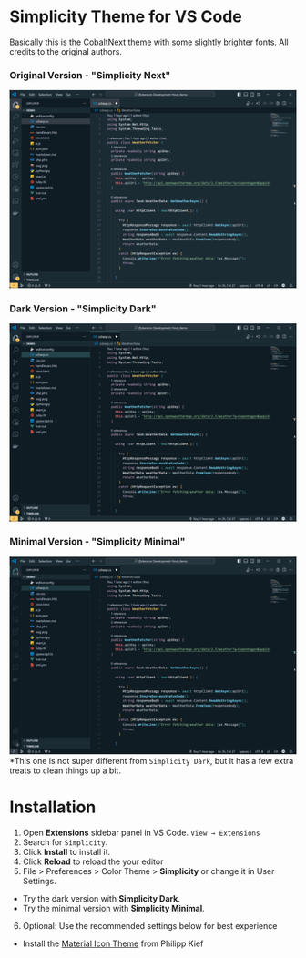 # Simplicity Theme for VS Code
Basically this is the [CobaltNext theme](https://github.com/davidleininger/cobaltnext-vscode) with some slightly brighter fonts. All credits to the original authors.

### Original Version - "Simplicity Next"
![Screenshot Original](https://github.com/strong-dk/simplicity-vscode/blob/master/images/simplicity.png?raw=true)

### Dark Version - "Simplicity Dark"
![Screenshot Dark](https://github.com/strong-dk/simplicity-vscode/blob/master/images/simplicity-dark.png?raw=true)

### Minimal Version - "Simplicity Minimal"
![Screenshot Minimal](https://github.com/strong-dk/simplicity-vscode/blob/master/images/simplicity-minimal.png?raw=true)
*This one is not super different from `Simplicity Dark`, but it has a few extra treats to clean things up a bit.

# Installation

1. Open **Extensions** sidebar panel in VS Code. `View → Extensions`
2. Search for `Simplicity`.
3. Click **Install** to install it.
4. Click **Reload** to reload the your editor
5. File > Preferences > Color Theme > **Simplicity** or change it in User Settings.
  - Try the dark version with **Simplicity Dark**.
  - Try the minimal version with **Simplicity Minimal**. 
6. Optional: Use the recommended settings below for best experience
  - Install the [Material Icon Theme](https://marketplace.visualstudio.com/items?itemName=PKief.material-icon-theme) from Philipp Kief
